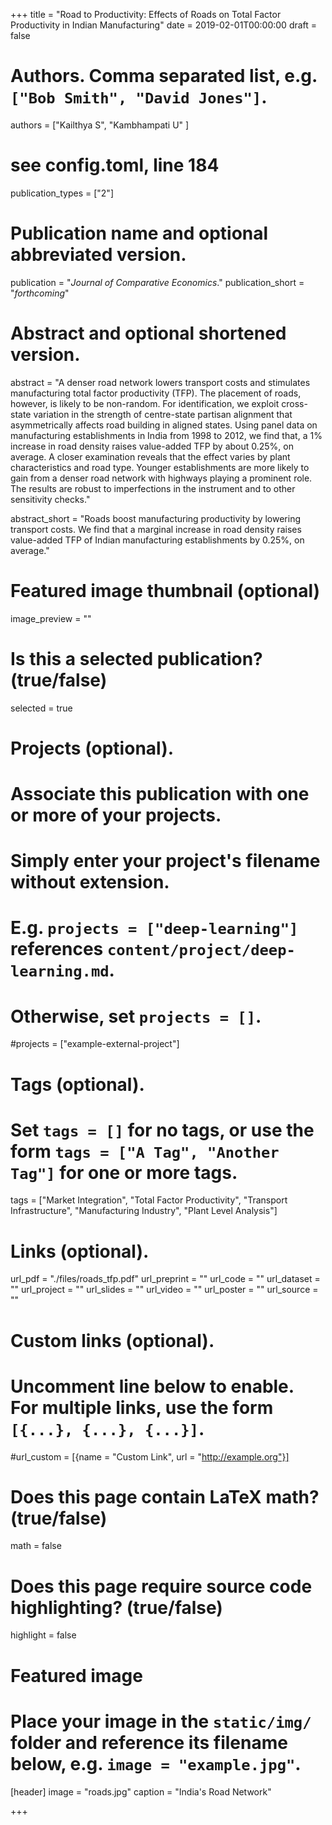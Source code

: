 +++
title = "Road to Productivity: Effects of Roads on Total Factor Productivity in Indian Manufacturing"
date = 2019-02-01T00:00:00
draft = false

# Authors. Comma separated list, e.g. `["Bob Smith", "David Jones"]`.
authors = ["Kailthya S", "Kambhampati U" ]

# see config.toml, line 184
publication_types = ["2"]

# Publication name and optional abbreviated version.
publication = "*Journal of Comparative Economics*."
publication_short = "*forthcoming*"

# Abstract and optional shortened version.
abstract = "A denser road network lowers transport costs and stimulates manufacturing total factor productivity (TFP). The placement of roads, however, is likely to be non-random. For identification, we exploit cross-state variation in the strength of centre-state partisan alignment that asymmetrically affects road building in aligned states. Using panel data on manufacturing establishments in India from 1998 to 2012, we find that, a 1% increase in road density raises value-added TFP by about 0.25%, on average. A closer examination reveals that the effect varies by plant characteristics and road type. Younger establishments are more likely to gain from a denser road network with highways playing a prominent role. The results are robust to imperfections in the instrument and to other sensitivity checks."

abstract_short = "Roads boost manufacturing productivity by lowering transport costs. We find that a marginal increase in road density raises value-added TFP of Indian manufacturing establishments by 0.25%, on average."

# Featured image thumbnail (optional)
image_preview = ""

# Is this a selected publication? (true/false)
selected = true

# Projects (optional).
#   Associate this publication with one or more of your projects.
#   Simply enter your project's filename without extension.
#   E.g. `projects = ["deep-learning"]` references `content/project/deep-learning.md`.
#   Otherwise, set `projects = []`.
#projects = ["example-external-project"]

# Tags (optional).
#   Set `tags = []` for no tags, or use the form `tags = ["A Tag", "Another Tag"]` for one or more tags.
tags = ["Market Integration", "Total Factor Productivity", "Transport Infrastructure", "Manufacturing Industry", "Plant Level Analysis"]

# Links (optional).
url_pdf = "./files/roads_tfp.pdf"
url_preprint = ""
url_code = ""
url_dataset = ""
url_project = ""
url_slides = ""
url_video = ""
url_poster = ""
url_source = ""

# Custom links (optional).
#   Uncomment line below to enable. For multiple links, use the form `[{...}, {...}, {...}]`.
#url_custom = [{name = "Custom Link", url = "http://example.org"}]

# Does this page contain LaTeX math? (true/false)
math = false

# Does this page require source code highlighting? (true/false)
highlight = false

# Featured image
# Place your image in the `static/img/` folder and reference its filename below, e.g. `image = "example.jpg"`.
[header]
image = "roads.jpg"
caption = "India's Road Network"

+++
